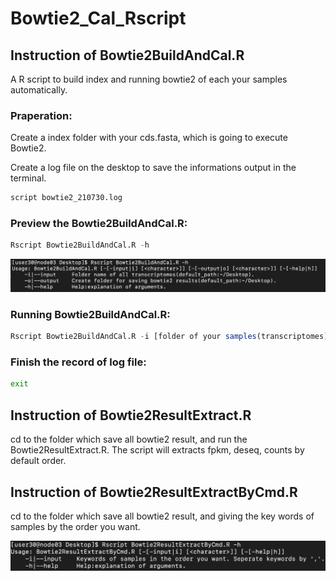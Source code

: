 # Bowtie2_Cal_Rscript
## Instruction of Bowtie2BuildAndCal.R
A R script to build index and running bowtie2 of each your samples automatically.
### Praperation:
Create a index folder with your cds.fasta, which is going to execute Bowtie2.

Create a log file on the desktop to save the informations output in the terminal.
```bash
script bowtie2_210730.log
```
### Preview the Bowtie2BuildAndCal.R:
```R
Rscript Bowtie2BuildAndCal.R -h
```
![image](https://github.com/Hsin-Ping/Bowtie2_Cal_Rscript/blob/master/Bowtie2BuildAndCal_help.png)

### Running Bowtie2BuildAndCal.R:
```R
Rscript Bowtie2BuildAndCal.R -i [folder of your samples(transcriptomes] -o [create a folder to save results of each samples.]
```
### Finish the record of log file:
```bash
exit
```

## Instruction of Bowtie2ResultExtract.R 
cd to the folder which save all bowtie2 result, and run the Bowtie2ResultExtract.R. The script will extracts fpkm, deseq, counts by default order.
## Instruction of Bowtie2ResultExtractByCmd.R
cd to the folder which save all bowtie2 result, and giving the key words of samples by the order you want.

![image](https://github.com/Hsin-Ping/Bowtie2_Cal_Rscript/blob/master/Bowtie2ResultExtract_help.png)
